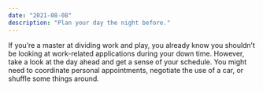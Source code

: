 ```yaml
---
date: "2021-08-08"
description: "Plan your day the night before."
---
```


If you’re a master at dividing work and play, you already know you shouldn’t be looking at work-related applications during your down time. However, take a look at the day ahead and get a sense of your schedule. You might need to coordinate personal appointments, negotiate the use of a car, or shuffle some things around. 